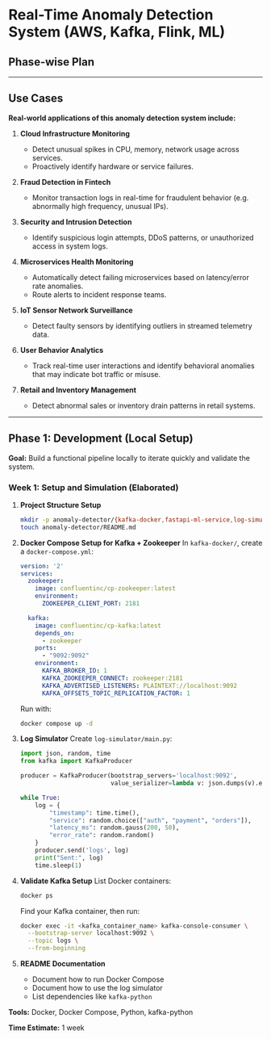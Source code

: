 # Real-Time Anomaly Detection System (AWS, Kafka, Flink, ML)

## Phase-wise Plan

---

## Use Cases

**Real-world applications of this anomaly detection system include:**

1. **Cloud Infrastructure Monitoring**
   - Detect unusual spikes in CPU, memory, network usage across services.
   - Proactively identify hardware or service failures.

2. **Fraud Detection in Fintech**
   - Monitor transaction logs in real-time for fraudulent behavior (e.g. abnormally high frequency, unusual IPs).

3. **Security and Intrusion Detection**
   - Identify suspicious login attempts, DDoS patterns, or unauthorized access in system logs.

4. **Microservices Health Monitoring**
   - Automatically detect failing microservices based on latency/error rate anomalies.
   - Route alerts to incident response teams.

5. **IoT Sensor Network Surveillance**
   - Detect faulty sensors by identifying outliers in streamed telemetry data.

6. **User Behavior Analytics**
   - Track real-time user interactions and identify behavioral anomalies that may indicate bot traffic or misuse.

7. **Retail and Inventory Management**
   - Detect abnormal sales or inventory drain patterns in retail systems.

---

## Phase 1: Development (Local Setup)

**Goal:** Build a functional pipeline locally to iterate quickly and validate the system.

### Week 1: Setup and Simulation (Elaborated)

1. **Project Structure Setup**
   ```bash
   mkdir -p anomaly-detector/{kafka-docker,fastapi-ml-service,log-simulator,processor}
   touch anomaly-detector/README.md
   ```

2. **Docker Compose Setup for Kafka + Zookeeper**
   In `kafka-docker/`, create a `docker-compose.yml`:
   ```yaml
   version: '2'
   services:
     zookeeper:
       image: confluentinc/cp-zookeeper:latest
       environment:
         ZOOKEEPER_CLIENT_PORT: 2181

     kafka:
       image: confluentinc/cp-kafka:latest
       depends_on:
         - zookeeper
       ports:
         - "9092:9092"
       environment:
         KAFKA_BROKER_ID: 1
         KAFKA_ZOOKEEPER_CONNECT: zookeeper:2181
         KAFKA_ADVERTISED_LISTENERS: PLAINTEXT://localhost:9092
         KAFKA_OFFSETS_TOPIC_REPLICATION_FACTOR: 1
   ```
   Run with:
   ```bash
   docker compose up -d
   ```

3. **Log Simulator**
   Create `log-simulator/main.py`:
   ```python
   import json, random, time
   from kafka import KafkaProducer

   producer = KafkaProducer(bootstrap_servers='localhost:9092',
                            value_serializer=lambda v: json.dumps(v).encode('utf-8'))

   while True:
       log = {
           "timestamp": time.time(),
           "service": random.choice(["auth", "payment", "orders"]),
           "latency_ms": random.gauss(200, 50),
           "error_rate": random.random()
       }
       producer.send('logs', log)
       print("Sent:", log)
       time.sleep(1)
   ```

4. **Validate Kafka Setup**
   List Docker containers:
   ```bash
   docker ps
   ```
   Find your Kafka container, then run:
   ```bash
   docker exec -it <kafka_container_name> kafka-console-consumer \
     --bootstrap-server localhost:9092 \
     --topic logs \
     --from-beginning
   ```

5. **README Documentation**
   - Document how to run Docker Compose
   - Document how to use the log simulator
   - List dependencies like `kafka-python`

**Tools:** Docker, Docker Compose, Python, kafka-python

**Time Estimate:** 1 week
